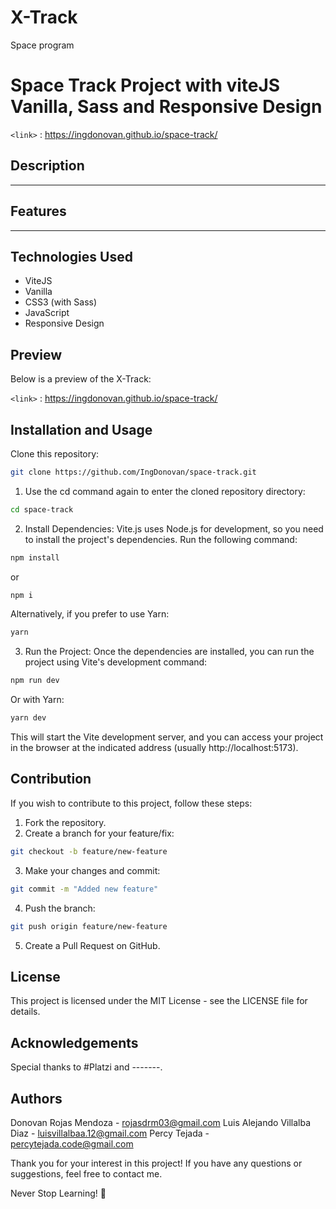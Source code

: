 # X-Track

Space program

# Space Track Project with viteJS Vanilla, Sass and Responsive Design

`<link>` : <https://ingdonovan.github.io/space-track/>

## Description

-----

## Features

------

## Technologies Used

- ViteJS
- Vanilla
- CSS3 (with Sass)
- JavaScript
- Responsive Design

## Preview
Below is a preview of the X-Track:

`<link>` : <https://ingdonovan.github.io/space-track/>

## Installation and Usage
Clone this repository:

```bash
git clone https://github.com/IngDonovan/space-track.git
```
1. Use the cd command again to enter the cloned repository directory:

```bash
cd space-track
```
2. Install Dependencies: Vite.js uses Node.js for development, so you need to install the project's dependencies. Run the following command:
```bash
npm install 
```
or
```bash
npm i 
```
Alternatively, if you prefer to use Yarn:
```bash
yarn
```
3. Run the Project: Once the dependencies are installed, you can run the project using Vite's development command:
```bash
npm run dev
```
Or with Yarn:
```bash
yarn dev
```
This will start the Vite development server, and you can access your project in the browser at the indicated address (usually http://localhost:5173).

## Contribution

If you wish to contribute to this project, follow these steps:

1. Fork the repository.
2. Create a branch for your feature/fix:
```bash
git checkout -b feature/new-feature
```
3. Make your changes and commit:
```bash
git commit -m "Added new feature"
```
4. Push the branch:
```bash
git push origin feature/new-feature
```
5. Create a Pull Request on GitHub.

## License
This project is licensed under the MIT License - see the LICENSE file for details.

## Acknowledgements
Special thanks to #Platzi and -------.

## Authors
Donovan Rojas Mendoza - rojasdrm03@gmail.com
Luis Alejando Villalba Diaz - luisvillalbaa.12@gmail.com
Percy Tejada - percytejada.code@gmail.com

Thank you for your interest in this project! If you have any questions or suggestions, feel free to contact me.

Never Stop Learning! 🚀